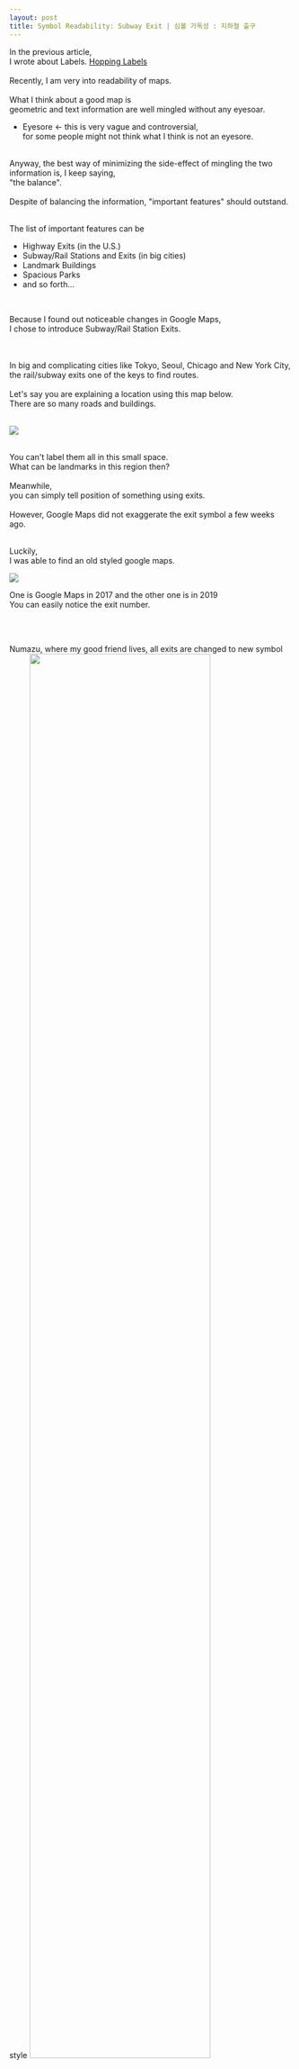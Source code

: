 ```yaml
---
layout: post
title: Symbol Readability: Subway Exit | 심볼 가독성 : 지하철 출구
---
```


In the previous article, <br>
I wrote about Labels. [Hopping Labels](https://pil0706.github.io/Position-of-POIs)
<br>
<br>
Recently, I am very into readability of maps. <br>
<br>
What I think about a good map is <br>
geometric and text information are well mingled without any eyesoar.
- Eyesore <- this is very vague and controversial, <br>
   for some people might not think what I think is not an eyesore.
<br>
Anyway, the best way of minimizing the side-effect of mingling the two information is, I keep saying,<br>
"the balance".
<br>
<br>
Despite of balancing the information, "important features" should outstand. <br>
<br>

The list of important features can be
- Highway Exits (in the U.S.)
- Subway/Rail Stations and Exits (in big cities)
- Landmark Buildings
- Spacious Parks
- and so forth...
<br>

Because I found out noticeable changes in Google Maps, <br>
I chose to introduce Subway/Rail Station Exits.

<br>
<br>
In big and complicating cities like Tokyo, Seoul, Chicago and New York City,<br>
the rail/subway exits one of the keys to find routes.
<br>
<br>
Let's say you are explaining a location using this map below. <br>
There are so many roads and buildings. <br>
<br>

![](https://github.com/pil0706/pil0706.github.io/blob/master/screenshots/google_map_symbol/shinjuku.gif?raw=true")

<br>
You can't label them all in this small space. <br>
What can be landmarks in this region then? <br>
<br>
Meanwhile, <br>
you can simply tell position of something using exits.


<br>
<br>
However, Google Maps did not exaggerate the exit symbol a few weeks ago.

<br>
<br>


Luckily, <br>
I was able to find an old styled google maps. <br>

![](https://github.com/pil0706/pil0706.github.io/blob/master/screenshots/google_map_symbol/tokyo_stn.gif?raw=true)

One is Google Maps in 2017 and the other one is in 2019 <br>
You can easily notice the exit number.

<br>
<br>


Numazu, where my good friend lives, all exits are changed to new symbol style
<img src="https://github.com/pil0706/pil0706.github.io/blob/master/screenshots/google_map_symbol/numazu.png?raw=true" width="80%" height="80%">

<br>
<br>
<br>

But not all Japanese rail/subway exits are changed.


**Shinjuku Nishiguchi**  <br>
<img src="https://github.com/pil0706/pil0706.github.io/blob/master/screenshots/google_map_symbol/shinjuku_not_all_changed.gif?raw=true" width="80%" height="80%">

<br>
<br>

**Kobe Kotoen**<br>
![](https://github.com/pil0706/pil0706.github.io/blob/master/screenshots/google_map_symbol/not_perfect_kobe.gif?raw=true)

**Osaka Nanba**<br>
![](https://github.com/pil0706/pil0706.github.io/blob/master/screenshots/google_map_symbol/not_perfect_nanba.gif?raw=true)


<br>
<br>
<br>

Yes, there still are a lot more things to do in making maps.
